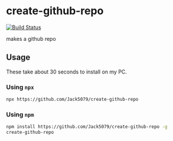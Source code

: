 # create-github-repo
[![Build Status](https://img.shields.io/endpoint.svg?url=https%3A%2F%2Factions-badge.atrox.dev%2FJack5079%2Fcreate-github-repo%2Fbadge&style=for-the-badge)](https://actions-badge.atrox.dev/Jack5079/create-github-repo/goto)

makes a github repo

## Usage

These take about 30 seconds to install on my PC.

### Using `npx`
```bash
npx https://github.com/Jack5079/create-github-repo
```

### Using `npm`
```bash
npm install https://github.com/Jack5079/create-github-repo -g
create-github-repo
```
